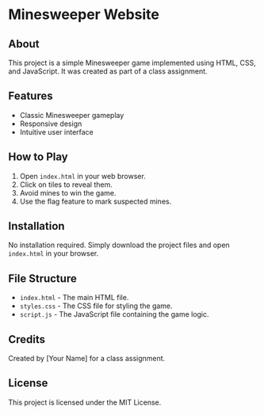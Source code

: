 # Minesweeper Website

## About

This project is a simple Minesweeper game implemented using HTML, CSS, and JavaScript. It was created as part of a class assignment.

## Features

- Classic Minesweeper gameplay
- Responsive design
- Intuitive user interface

## How to Play

1. Open `index.html` in your web browser.
2. Click on tiles to reveal them.
3. Avoid mines to win the game.
4. Use the flag feature to mark suspected mines.

## Installation

No installation required. Simply download the project files and open `index.html` in your browser.

## File Structure

- `index.html` - The main HTML file.
- `styles.css` - The CSS file for styling the game.
- `script.js` - The JavaScript file containing the game logic.

## Credits

Created by [Your Name] for a class assignment.

## License

This project is licensed under the MIT License.
